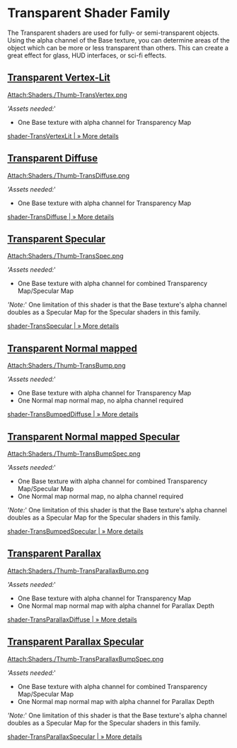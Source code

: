 Transparent Shader Family
=========================


The Transparent shaders are used for fully- or semi-transparent objects.  Using the alpha channel of the <span class=component>Base</span> texture, you can determine areas of the object which can be more or less transparent than others.  This can create a great effect for glass, HUD interfaces, or sci-fi effects.

[Transparent Vertex-Lit](shader-TransVertexLit.md)
--------------------------------------------------


[Attach:Shaders./Thumb-TransVertex.png](shader-TransVertexLit.md)

_'Assets needed:_'
* One <span class=component>Base</span> texture with alpha channel for Transparency Map

[shader-TransVertexLit | &#187; More details](shader-TransVertexLit|&#187;Moredetails.md)


[Transparent Diffuse](shader-TransDiffuse.md)
---------------------------------------------


[Attach:Shaders./Thumb-TransDiffuse.png](shader-TransDiffuse.md)

_'Assets needed:_'
* One <span class=component>Base</span> texture with alpha channel for Transparency Map

[shader-TransDiffuse | &#187; More details](shader-TransDiffuse|&#187;Moredetails.md)


[Transparent Specular](shader-TransSpecular.md)
-----------------------------------------------


[Attach:Shaders./Thumb-TransSpec.png](shader-TransSpecular.md)

_'Assets needed:_'
* One <span class=component>Base</span> texture with alpha channel for combined Transparency Map/Specular Map

_'Note:_'
One limitation of this shader is that the <span class=component>Base</span> texture's alpha channel doubles as a Specular Map for the Specular shaders in this family.


[shader-TransSpecular | &#187; More details](shader-TransSpecular|&#187;Moredetails.md)


[Transparent Normal mapped](shader-TransBumpedDiffuse.md)
---------------------------------------------------------


[Attach:Shaders./Thumb-TransBump.png](shader-TransBumpedDiffuse.md)

_'Assets needed:_'
* One <span class=component>Base</span> texture with alpha channel for Transparency Map
* One <span class=component>Normal map</span> normal map, no alpha channel required

[shader-TransBumpedDiffuse | &#187; More details](shader-TransBumpedDiffuse|&#187;Moredetails.md)


[Transparent Normal mapped Specular](shader-TransBumpedSpecular.md)
-------------------------------------------------------------------


[Attach:Shaders./Thumb-TransBumpSpec.png](shader-TransBumpedSpecular.md)

_'Assets needed:_'
* One <span class=component>Base</span> texture with alpha channel for combined Transparency Map/Specular Map
* One <span class=component>Normal map</span> normal map, no alpha channel required

_'Note:_'
One limitation of this shader is that the <span class=component>Base</span> texture's alpha channel doubles as a Specular Map for the Specular shaders in this family.

[shader-TransBumpedSpecular | &#187; More details](shader-TransBumpedSpecular|&#187;Moredetails.md)


[Transparent Parallax](shader-TransParallaxDiffuse.md)
------------------------------------------------------


[Attach:Shaders./Thumb-TransParallaxBump.png](shader-TransParallaxDiffuse.md)

_'Assets needed:_'
* One <span class=component>Base</span> texture with alpha channel for Transparency Map
* One <span class=component>Normal map</span> normal map with alpha channel for Parallax Depth

[shader-TransParallaxDiffuse | &#187; More details](shader-TransParallaxDiffuse|&#187;Moredetails.md)


[Transparent Parallax Specular](shader-TransParallaxSpecular.md)
----------------------------------------------------------------


[Attach:Shaders./Thumb-TransParallaxBumpSpec.png](shader-TransParallaxSpecular.md)

_'Assets needed:_'
* One <span class=component>Base</span> texture with alpha channel for combined Transparency Map/Specular Map
* One <span class=component>Normal map</span> normal map with alpha channel for Parallax Depth

_'Note:_'
One limitation of this shader is that the <span class=component>Base</span> texture's alpha channel doubles as a Specular Map for the Specular shaders in this family.

[shader-TransParallaxSpecular | &#187; More details](shader-TransParallaxSpecular|&#187;Moredetails.md)
